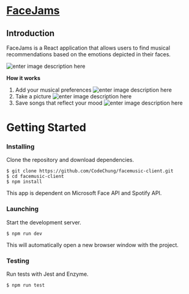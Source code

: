# [FaceJams](https://codechung-bookmarks-app.now.sh/)
## Introduction
FaceJams is a React application that allows users to find musical recommendations based on the emotions depicted in their faces. 

![enter image description here](https://snipboard.io/XwaFKy.jpg)

**How it works**
1. Add your musical preferences
![enter image description here](https://snipboard.io/ZkzQo5.jpg)
2. Take a picture
![enter image description here](https://snipboard.io/f4kHK3.jpg)
3. Save songs that reflect your mood
![enter image description here](https://snipboard.io/uPQ9a2.jpg)
# Getting Started

### Installing

Clone the repository and download dependencies.

```
$ git clone https://github.com/CodeChung/facemusic-client.git
$ cd facemusic-client
$ npm install

```
This app is dependent on Microsoft Face API and Spotify API.

### Launching

Start the development server.

```
$ npm run dev

```

This will automatically open a new browser window with the project.

### Testing

Run tests with Jest and Enzyme.

```
$ npm run test
```
